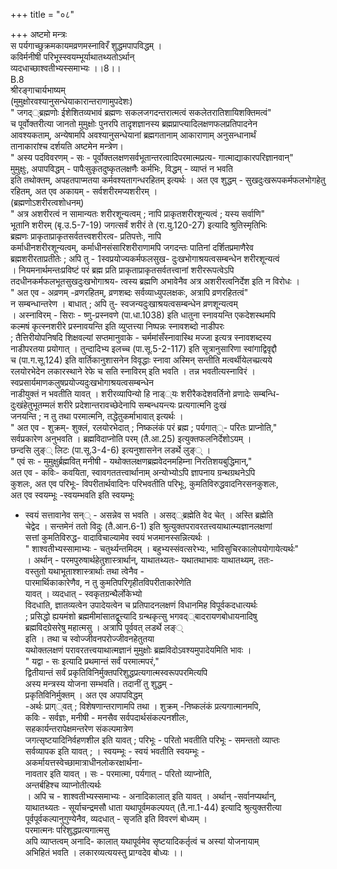 +++
title = "०८"

+++
अष्टमो मन्त्रः  
स पर्यगाच्छुक्रमकायमव्रणमस्नाविरँ शुद्धमपापविद्धम् ।  
कविर्मनीषी परिभूस्स्वयम्भूर्याथातथ्यतोऽर्थान्  
व्यदधाच्छाश्वतीभ्यस्समाभ्यः ।।8।।  
B.8  
श्रीरङ्गाचार्यभाष्यम्  
(मुमुक्षोरवश्यानुसन्धेयाकारान्तराणामुपदेशः)  
" जगद््ब्रह्मणोः ईशेशितव्यभावं ब्रह्मणः सकलजगदन्तरात्मत्वं सकलेतरातिशायिशक्तिमत्वं"  
च पूर्वोक्तरीत्या जानतो मुमुक्षोः पुनरपि तादृशज्ञानस्य ब्रह्मप्राप्त्यादिलक्षणफलप्रतिपादनेन  
आवश्यकताम्, अन्येषामपि अवश्यानुसन्धेयानां ब्रह्मगतानाम् आकाराणाम् अनुसन्धानार्थं  
तानाकारांश्च दर्शयति अष्टमेन मन्त्रेण।  
" अस्य पदविवरणम् - सः - पूर्वोक्तलक्षणसर्वभूतान्तरत्वादिपरमात्मप्रत्य- गात्माद्याकारपरिज्ञानवान्"  
मुमुक्षुः, अपापविद्धम् - पापैःसुकृतदुष्कृतलक्षणैः कर्मभिः, विद्धम् - व्याप्तं न भवति  
इति तथोक्तम्, अपहतपाप्मतया कर्मवश्यतागन्धरहितम् इत्यर्थः । अत एव शुद्धम् - सुखदुःखरूपकर्मफलभोगहेतु  
रहितम्, अत एव अकायम् - सर्वशरीरमप्यशरीरम् ।  
(ब्रह्मणोऽशरीरत्वशोधनम्)  
" अत्र अशरीरत्वं न सामान्यतः शरीरशून्यत्वम् ; नापि प्राकृतशरीरशून्यत्वं ; यस्य सर्वाणि"  
भूतानि शरीरम् (बृ.उ.5-7-19) जगत्सर्वं शरीरं ते (रा.यु.120-27) इत्यादि श्रुतिस्मृतिभिः  
ब्रह्मणः प्राकृताप्राकृतसर्वतत्त्वशरीरत्व- प्रतिपत्तेः, नापि  
कर्माधीनशरीरशून्यत्वम्, कर्माधीनसंसारिशरीराणामपि जगदन्तः पातिनां दर्शितप्रमाणैरेव  
ब्रह्मशरीरताप्रतीतेः ; अपि तु - 1स्वप्रयोज्यकर्मफलसुख- दुःखभोगाश्रयत्वसम्बन्धेन शरीरशून्यत्वं  
। नियमनार्थमन्तःप्रविष्टं परं ब्रह्म प्रति प्राकृताप्राकृतसर्वतत्त्वानां शरीररूपत्वेऽपि  
तदधीनकर्मफलभूतसुखदुःखभोगाश्रय- त्वस्य ब्रह्मणि अभावेनैव अत्र अशरीरत्वनिर्देश इति न विरोधः ।  
" अत एव - अव्रणम् -व्रणरहितम्, व्रणशब्दः सर्वव्याध्युपलक्षकः, अत्रापि व्रणरहितत्वं"  
न सम्बन्धान्तरेण । बाधात् ; अपि तु- स्वजन्यदुःखाश्रयत्वसम्बन्धेन व्रणशून्यत्वम्  
। अस्नाविरम् - सिराः - ष्णु-प्रस्नवणे (पा.धा.1038) इति धातुना स्नावयन्ति एकदेशस्थमपि  
कल्मषं कृत्स्नशरीरे प्रस्नावयन्ति इति व्युप्तत्त्या निष्पन्नः स्नावशब्दो नाडीपरः  
; तैत्तिरीयोपनिषदि शिक्षवल्यां सप्तमानुवाके - चर्ममांसँस्नावास्थि मज्जा इत्यत्र स्नावशब्दस्य  
नाडीपरतया प्रयोगात् । तुन्दादिभ्य इलच्च (पा.सू.5-2-117) इति सूत्रानुसारिणा स्वांगाद्विवृद्दौ  
च (पा.ग.सू.124) इति वार्तिकानुशासनेन विवृद्धाः स्नावा अस्मिन् सन्तीति मत्वर्थीयेलच्प्रत्यये  
रलयोरभेदेन लकारस्थाने रेफे च सति स्नाविरम् इति भवति । तन्न भवतीत्यस्नाविरं । स्वप्रसार्यमाणकलुषप्रयोज्यदुःखभोगाश्रयत्वसम्बन्धेन  
नाडीयुक्तं न भवतीति यावत् । शरीरव्यापिन्यो हि नाड््यः शरीरैकदेशवर्तिनो व्रणादेः सम्बन्धि-  
दुःखंहेतुभूतम्मलं शरीरे प्रदेशान्तरावच्छेदेनापि सम्बन्धयन्त्यः प्रत्यगात्मनि दुःखं  
जनयन्ति ; न तु तथा परमात्मनि, तद्धेतुकर्माभावात् इत्यर्थः ।  
" अत एव - शुक्रम्- शुक्लं, रलयोरभेदात् ; निष्कलंकं परं ब्रह्म ; पर्यगात््- परितः प्राप्नोति,"  
सर्वप्रकारेण अनुभवति । ब्रह्मविदाप्नोति परम् (तै.आ.25) इत्युक्तफलनिर्देशोऽयम् ।  
छन्दसि लुङ्् लिटः (पा.सू.3-4-6) इत्यनुशासनेन लडर्थे लुङ्् ।  
" एवं सः - मुमुक्षुर्ब्रह्मवित् मनीषी - यथोक्तलक्षणब्रह्मवेदनमहिम्ना निरतिशयबुद्धिमान्,"  
अत एव - कविः- कवयिता, स्वावगततत्त्वार्थानाम् अन्योभ्योऽपि ज्ञापनाय ग्रन्थग्रथनेऽपि  
कुशलः, अत एव परिभूः- विपरीतार्थवादिनः परिभवतीति परिभूः, कुमतिविरुद्धवादनिरसनकुशलः,  
अत एव स्वयम्भूः -स्वयम्भवति इति स्वयम्भूः  
- स्वयं सत्तावानेव सन्् - असन्नेव स भवति । असद््ब्रह्मेति वेद चेत् । अस्ति ब्रह्मेति  
चेद्वेद । सन्तमेनं ततो विदुः (तै.आन.6-1) इति श्रुत्युक्तपरावरतत्त्वयाथात्म्यज्ञानलक्षणां  
सत्तां कुमतिविरुद्ध- वादाविचाल्यामेव स्वयं भजमानस्सन्नित्यर्थः ।  
" शाश्वतीभ्यस्सामाभ्यः - चतुर्थ्यन्तमिदम् । बहुभ्यस्संवत्सरेभ्यः, भाविसुचिरकालोपयोगायेत्यर्थः"  
। अर्थान् - परमपुरुषार्थहेतुशास्त्रार्थान्, याथातथ्यतः- यथातथाभावः याथातथ्यम्, ततः-  
वस्तुतो यथाभूताश्शास्त्रार्थाः तथा त्वेनैव -  
पारमार्थिकाकारेणैव, न तु कुमतिपरिगृहीतविपरीताकारेणेति  
यावत् । व्यदधात् - स्वकृतग्रन्थैर्लोकेभ्यो  
विदधाति, ज्ञातव्यत्वेन उपादेयत्वेन च प्रतिपादनलक्षणं विधानमिह विपूर्वकदधात्यर्थः  
; प्रसिद्धो ह्ययमंशो ब्रह्ममीमांसातद्वूत्त्यादि ग्रन्थकृत्सु भगवद््बादरायणबोधायनादिषु  
ब्रह्मविदग्रेसरेषु महात्मसु । अत्रापि पूर्ववत् लडर्थे लङ््  
इति । तथा च स्वोज्जीवनपरोज्जीवनहेतुतया  
यथोक्तलक्षणं परावरतत्त्वयाथात्मज्ञानं मुमुक्षोः ब्रह्मविदोऽवश्यमुपादेयमिति भावः ।  
" यद्वा - सः इत्यादि प्रथमान्तं सर्वं परमात्मपरं,"  
द्वितीयान्तं सर्वं प्रकृतिविनिर्मुक्तपरिशुद्धप्रत्यगात्मस्वरूपपरमित्यपि  
अस्य मन्त्रस्य योजना सम्भवति। तदानीं तु शुद्धम् -  
प्रकृतिविनिर्मुक्तम् । अत एव अपापविद्धम्  
-अर्थः प्राग््वत् ; विशेषणान्तराणामपि तथा । शुक्रम् -निष्कलंकं प्रत्यगात्मानमपि,  
कविः - सर्वज्ञः, मनीषी - मनसैव सर्वपदार्थसंकल्पनशीलः,  
सहकार्यन्तरापेक्षमन्तरेण संकल्पमात्रेण  
जगत्सृष्टयादिनिर्वहणशील इति यावत् ; परिभूः - परितो भवतीति परिभूः - समन्ततो व्याप्तः  
सर्वव्यापक इति यावत् ; । स्वयम्भूः - स्वयं भवतीति स्वयम्भूः -  
अकर्मायत्तस्वेच्छामात्राधीनलोकरक्षार्थना-  
नावतार इति यावत् । सः - परमात्मा, पर्यगात् - परितो व्याप्नोति,  
अन्तर्बहिश्च व्याप्नोतीत्यर्थः  
। अपि च - शाश्वतीभ्यस्समाभ्यः - अनादिकालात् इति यावत् । अर्थान् -सर्वानप्यर्थान्,  
याथातथ्यतः - सूर्याचन्द्रमसौ धाता यथापूर्वमकल्पयत् (तै.ना.1-44) इत्यादि श्रुत्युक्तरीत्या  
पूर्वपूर्वकल्पानुगुण्येनैव, व्यदधात् - सृजति इति विवरणं बोध्यम् ।  
परमात्मनः परिशुद्धप्रत्यगात्मसु  
अपि व्याप्तत्वम् अनादि- कालात् यथापूर्वमेव सृष्टयादिकर्तृत्वं च अस्यां योजनायाम्  
अभिहितं भवति । लकारव्यत्ययस्तु प्राग्वदेव बोध्यः ।।